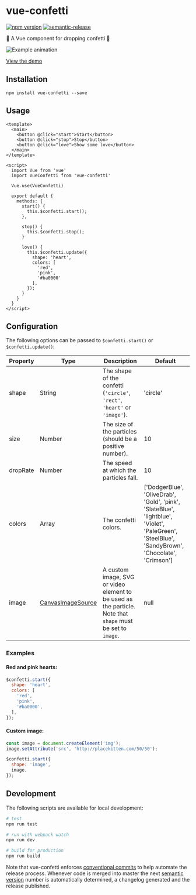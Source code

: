# vue-confetti

[![npm version](https://badge.fury.io/js/vue-confetti.svg)](https://badge.fury.io/js/vue-confetti)
[![semantic-release](https://img.shields.io/badge/%20%20%F0%9F%93%A6%F0%9F%9A%80-semantic--release-e10079.svg)](https://github.com/semantic-release/semantic-release)

:tada: A Vue component for dropping confetti :tada:

![Example animation](example.gif)

[View the demo](https://alexandermendes.github.io/vue-confetti/)

## Installation

```
npm install vue-confetti --save
```

## Usage

``` vue
<template>
  <main>
    <button @click="start">Start</button>
    <button @click="stop">Stop</button>
    <button @click="love">Show some love</button>
  </main>
</template>

<script>
  import Vue from 'vue'
  import VueConfetti from 'vue-confetti'

  Vue.use(VueConfetti)

  export default {
    methods: {
      start() {
        this.$confetti.start();
      },

      stop() {
        this.$confetti.stop();
      }

      love() {
        this.$confetti.update({
          shape: 'heart',
          colors: [
            'red',
            'pink',
            '#ba0000'
          ],
        });
      }
    }
  }
</script>
```

## Configuration

The following options can be passed to `$confetti.start()` or `$confetti.update()`:

| Property | Type              | Description                                                               | Default   |
|----------|-------------------|---------------------------------------------------------------------------|-----------|
| shape    | String            | The shape of the confetti (`'circle'`, `'rect'`, `'heart'` or `'image'`). | 'circle'  |
| size     | Number            | The size of the particles (should be a positive number).                  | 10        |
| dropRate | Number            | The speed at which the particles fall.                                    | 10        |
| colors   | Array             | The confetti colors.                                                      | ['DodgerBlue', 'OliveDrab', 'Gold', 'pink', 'SlateBlue', 'lightblue', 'Violet', 'PaleGreen', 'SteelBlue', 'SandyBrown', 'Chocolate', 'Crimson'] |
| image    | [CanvasImageSource](https://developer.mozilla.org/en-US/docs/Web/API/CanvasImageSource) | A custom image, SVG or video element to be used as the particle. Note that `shape` must be set to `image`. | null        |

### Examples

#### Red and pink hearts:

``` js
$confetti.start({
  shape: 'heart',
  colors: [
    'red',
    'pink',
    '#ba0000',
  ],
});
```

#### Custom image:

``` js
const image = document.createElement('img');
image.setAttribute('src', 'http://placekitten.com/50/50');

$confetti.start({
  shape: 'image',
  image,
});
```

## Development

The following scripts are available for local development:

```bash
# test
npm run test

# run with webpack watch
npm run dev

# build for production
npm run build
```

Note that vue-confetti enforces
[conventional commits](https://www.conventionalcommits.org/en/v1.0.0-beta.3/)
to help automate the release process. Whenever code is merged into master the next
[semantic version](https://semver.org/) number is automatically determined, a
changelog generated and the release published.
